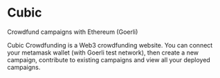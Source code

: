 # Cubic
Crowdfund campaigns with Ethereum (Goerli)

Cubic Crowdfunding is a Web3 crowdfunding website. 
You can connect your metamask wallet (with Goerli test network),
then create a new campaign, contribute to existing campaigns and view all your deployed campaigns. 

